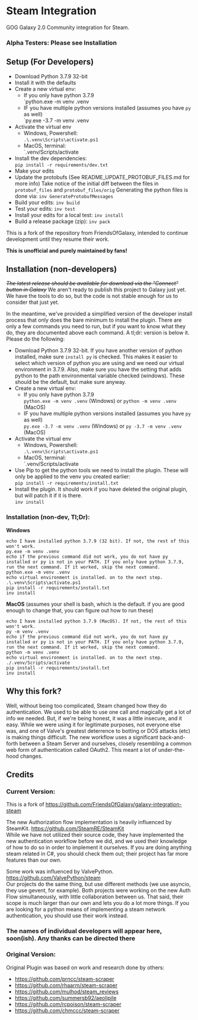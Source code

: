 # Steam Integration

GOG Galaxy 2.0 Community integration for Steam.

### Alpha Testers: Please see Installation

## Setup (For Developers)
* Download Python 3.7.9 32-bit
* Install it with the defaults
* Create a new virtual env:
    - If you only have python 3.7.9<br/>
    `python.exe -m venv .venv
    - IF you have multiple python versions installed (assumes you have `py` as well)<br/>
    `py.exe -3.7 -m venv .venv
* Activate the virtual env 
  - Windows, Powershell:<br/>
  `.\.venv\Scripts\activate.ps1`
  - MacOS, terminal:<br/>
  `.venv/Scripts/activate
* Install the dev dependencies:<br/>
  `pip install -r requirements/dev.txt`
* Make your edits
* Update the protobufs (See README_UPDATE_PROTOBUF_FILES.md for more info)
  Take notice of the initial diff between the files in `protobuf_files` and `protobuf_files/orig`
  Generating the python files is done via:
  `inv GenerateProtobufMessages`
* Build your edits:
  `inv build`
* Test your edits:
  `inv test`
* Install your edits for a local test:
  `inv install`
* Build a release package (zip):
  `inv pack`

This is a fork of the repository from FriendsOfGalaxy, intended to continue development until they resume their work.

**This is unofficial and purely maintained by fans!**

## Installation (non-developers)

*~~The latest release should be available for download via the "Connect" button in Galaxy~~*
We aren't ready to publish this project to Galaxy just yet. We have the tools to do so, but the code is not stable enough for us to consider that just yet. 

In the meantime, we've provided a simplified version of the developer install process that only does the bare minimum to install the plugin. There are only a few commands you need to run, but if you want to know what they do, they are documented above each command. A tl;dr: version is below it. Please do the following:
* Download Python 3.7.9 32-bit. If you have another version of python installed, make sure `install py` is checked. This makes it easier to select which version of python you are using and we need our virtual environment in 3.7.9. Also, make sure you have the setting that adds python to the path environmental variable checked (windows). These should be the default, but make sure anyway.
* Create a new virtual env:
    - If you only have python 3.7.9<br/>
    `python.exe -m venv .venv` (Windows) or `python -m venv .venv` (MacOS)
    - IF you have multiple python versions installed (assumes you have `py` as well)<br/>
    `py.exe -3.7 -m venv .venv` (Windows) or `py -3.7 -m venv .venv` (MacOS)
* Activate the virtual env 
  - Windows, Powershell:<br/>
  `.\.venv\Scripts\activate.ps1`
  - MacOS, terminal:<br/>
  `.venv/Scripts/activate
* Use Pip to get the python tools we need to install the plugin. These will only be applied to the venv you created earlier:<br/>
  `pip install -r requirements/install.txt`
* Install the plugin. It should work if you have deleted the original plugin, but will patch it if it is there.<br/>
  `inv install`

### Installation (non-dev, Tl;Dr):

<b>Windows</b>
```
echo I have installed python 3.7.9 (32 bit). If not, the rest of this won't work.
py.exe -m venv .venv
echo if the previous command did not work, you do not have py installed or py is not in your PATH. If you only have python 3.7.9, run the next command. If it worked, skip the next command.
python.exe -m venv .venv
echo virtual environment is installed. on to the next step.
.\.venv\Scripts\activate.ps1
pip install -r requirements/install.txt
inv install
```

<b>MacOS</b> (assumes your shell is bash, which is the default. if you are good enough to change that, you can figure out how to run these)
```
echo I have installed python 3.7.9 (MacOS). If not, the rest of this won't work.
py -m venv .venv
echo if the previous command did not work, you do not have py installed or py is not in your PATH. If you only have python 3.7.9, run the next command. If it worked, skip the next command.
python -m venv .venv
echo virtual environment is installed. on to the next step.
./.venv/Scripts/activate
pip install -r requirements/install.txt
inv install
```

## Why this fork?

Well, without being too complicated, Steam changed how they do authentication. We used to be able to use one call and magically get a lot of info we needed. But, if we're being honest, it was a little insecure, and it easy. While we were using it for legitimate purposes, not everyone else was, and one of Valve's greatest deterrence to botting or DOS attacks (etc) is making things difficult. The new workflow uses a significant back-and-forth between a Steam Server and ourselves, closely resembling a common web form of authentication called OAuth2. This meant a lot of under-the-hood changes. 

## Credits

### Current Version:
This is a fork of https://github.com/FriendsOfGalaxy/galaxy-integration-steam

The new Authorization flow implementation is heavily influenced by SteamKit. https://github.com/SteamRE/SteamKit<br/>
While we have not utilized their source code, they have implemented the new authentication workflow before we did, and we used their knowledge of how to do so in order to implement it ourselves. If you are doing anything steam related in C#, you should check them out; their project has far more features than our own.

Some work was influenced by ValvePython. https://github.com/ValvePython/steam<br/>
Our projects do the same thing, but use different methods (we use asyncio, they use gevent, for example). Both projects were working on the new Auth Flow simultaneously, with little collaboration between us. That said, their scope is much larger than our own and lets you do a lot more things. If you are looking for a python means of implementing a steam network authentication, you should use their work instead.

### The names of individual developers will appear here, soon(ish). Any thanks can be directed there

### Original Version:

Original Plugin was based on work and research done by others:
* https://github.com/prncc/steam-scraper
* https://github.com/rhaarm/steam-scraper
* https://github.com/mulhod/steam_reviews
* https://github.com/summersb92/aeolipile
* https://github.com/rcpoison/steam-scraper
* https://github.com/chmccc/steam-scraper
